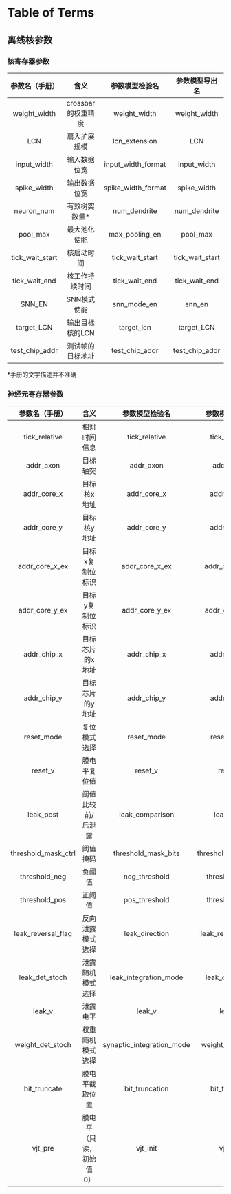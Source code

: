 # Table of Terms

## 离线核参数

### 核寄存器参数

| 参数名（手册）  |        含义        |   参数模型检验名   | 参数模型导出名  |
| :-------------: | :----------------: | :----------------: | :-------------: |
|  weight_width   | crossbar的权重精度 |    weight_width    |  weight_width   |
|       LCN       |    扇入扩展规模    |   lcn_extension    |       LCN       |
|   input_width   |    输入数据位宽    | input_width_format |   input_width   |
|   spike_width   |    输出数据位宽    | spike_width_format |   spike_width   |
|   neuron_num    |   有效树突数量\*   |    num_dendrite    |  num_dendrite   |
|    pool_max     |    最大池化使能    |   max_pooling_en   |    pool_max     |
| tick_wait_start |     核启动时间     |  tick_wait_start   | tick_wait_start |
|  tick_wait_end  |   核工作持续时间   |   tick_wait_end    |  tick_wait_end  |
|     SNN_EN      |    SNN模式使能     |    snn_mode_en     |     snn_en      |
|   target_LCN    |  输出目标核的LCN   |     target_lcn     |   target_LCN    |
| test_chip_addr  |  测试帧的目标地址  |   test_chip_addr   | test_chip_addr  |

\*手册的文字描述并不准确

### 神经元寄存器参数

|   参数名（手册）    |          含义           |      参数模型检验名       |   参数模型导出名    |
| :-----------------: | :---------------------: | :-----------------------: | :-----------------: |
|    tick_relative    |      相对时间信息       |       tick_relative       |    tick_relative    |
|      addr_axon      |        目标轴突         |         addr_axon         |      addr_axon      |
|     addr_core_x     |       目标核x地址       |        addr_core_x        |     addr_core_x     |
|     addr_core_y     |       目标核y地址       |        addr_core_y        |     addr_core_y     |
|   addr_core_x_ex    |     目标x复制位标识     |      addr_core_x_ex       |   addr_core_x_ex    |
|   addr_core_y_ex    |     目标y复制位标识     |      addr_core_y_ex       |   addr_core_y_ex    |
|     addr_chip_x     |     目标芯片的x地址     |        addr_chip_x        |     addr_chip_x     |
|     addr_chip_y     |     目标芯片的y地址     |        addr_chip_y        |     addr_chip_y     |
|     reset_mode      |      复位模式选择       |        reset_mode         |     reset_mode      |
|       reset_v       |      膜电平复位值       |          reset_v          |       reset_v       |
|      leak_post      |    阈值比较前/后泄露    |      leak_comparison      |      leak_post      |
| threshold_mask_ctrl |        阈值掩码         |    threshold_mask_bits    | threshold_mask_ctrl |
|    threshold_neg    |         负阈值          |       neg_threshold       |    threshold_neg    |
|    threshold_pos    |         正阈值          |       pos_threshold       |    threshold_pos    |
| leak_reversal_flag  |    反向泄露模式选择     |      leak_direction       | leak_reversal_flag  |
|   leak_det_stoch    |    泄露随机模式选择     |   leak_integration_mode   |   leak_det_stoch    |
|       leak_v        |        泄露电平         |          leak_v           |       leak_v        |
|  weight_det_stoch   |    权重随机模式选择     | synaptic_integration_mode |  weight_det_stoch   |
|    bit_truncate     |     膜电平截取位置      |      bit_truncation       |    bit_truncate     |
|       vjt_pre       | 膜电平（只读，初始值0） |         vjt_init          |      vjt_init       |
